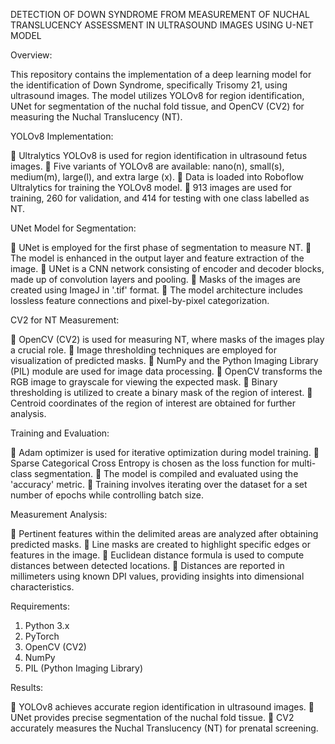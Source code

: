 DETECTION OF DOWN SYNDROME FROM MEASUREMENT OF NUCHAL TRANSLUCENCY ASSESSMENT IN ULTRASOUND IMAGES USING U-NET MODEL

Overview:

This repository contains the implementation of a deep learning model for the identification of Down Syndrome, specifically Trisomy 21, using ultrasound images. The model utilizes YOLOv8 for region identification, UNet for segmentation of the nuchal fold tissue, and OpenCV (CV2) for measuring the Nuchal Translucency (NT).

YOLOv8 Implementation:

	Ultralytics YOLOv8 is used for region identification in ultrasound fetus images.
	Five variants of YOLOv8 are available: nano(n), small(s), medium(m), large(l), and extra large (x).
	Data is loaded into Roboflow Ultralytics for training the YOLOv8 model.
	913 images are used for training, 260 for validation, and 414 for testing with one class labelled as NT.

UNet Model for Segmentation:

	UNet is employed for the first phase of segmentation to measure NT.
	The model is enhanced in the output layer and feature extraction of the image.
	UNet is a CNN network consisting of encoder and decoder blocks, made up of convolution layers and pooling.
	Masks of the images are created using ImageJ in '.tif' format.
	The model architecture includes lossless feature connections and pixel-by-pixel categorization.

CV2 for NT Measurement:

	OpenCV (CV2) is used for measuring NT, where masks of the images play a crucial role.
	Image thresholding techniques are employed for visualization of predicted masks.
	NumPy and the Python Imaging Library (PIL) module are used for image data processing.
	OpenCV transforms the RGB image to grayscale for viewing the expected mask.
	Binary thresholding is utilized to create a binary mask of the region of interest.
	Centroid coordinates of the region of interest are obtained for further analysis.

Training and Evaluation:

	Adam optimizer is used for iterative optimization during model training.
	Sparse Categorical Cross Entropy is chosen as the loss function for multi-class segmentation.
	The model is compiled and evaluated using the 'accuracy' metric.
	Training involves iterating over the dataset for a set number of epochs while controlling batch size.

Measurement Analysis:

	Pertinent features within the delimited areas are analyzed after obtaining predicted masks.
	Line masks are created to highlight specific edges or features in the image.
	Euclidean distance formula is used to compute distances between detected locations.
	Distances are reported in millimeters using known DPI values, providing insights into dimensional characteristics.

Requirements:

1.	Python 3.x
2.	PyTorch
3.	OpenCV (CV2)
4.	NumPy
5.	PIL (Python Imaging Library)
   
Results:

	YOLOv8 achieves accurate region identification in ultrasound images.
	UNet provides precise segmentation of the nuchal fold tissue.
	CV2 accurately measures the Nuchal Translucency (NT) for prenatal screening.

